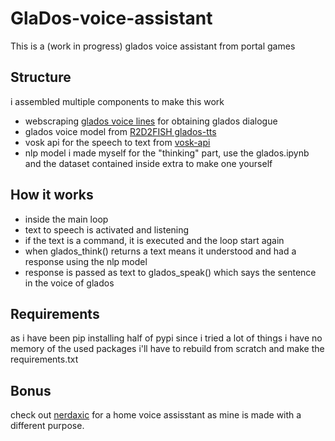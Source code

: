 # GlaDos-voice-assistant
This is a (work in progress) glados voice assistant from portal games

## Structure
i assembled multiple components to make this work
- webscraping [glados voice lines](https://theportalwiki.com/wiki/GLaDOS_voice_lines) for obtaining glados dialogue
- glados voice model from [R2D2FISH glados-tts](https://github.com/R2D2FISH/glados-tts)
- vosk api for the speech to text from [vosk-api](https://github.com/alphacep/vosk-api)
- nlp model i made myself for the "thinking" part, use the glados.ipynb and the dataset contained inside extra to make one yourself

## How it works
- inside the main loop
- text to speech is activated and listening
- if the text is a command, it is executed and the loop start again
- when glados_think() returns a text means it understood and had a response using the nlp model
- response is passed as text to glados_speak() which says the sentence in the voice of glados

## Requirements 
as i have been pip installing half of pypi since i tried a lot of things i have no memory of the used packages i'll have to rebuild from scratch and make the requirements.txt

## Bonus
check out [nerdaxic](https://github.com/nerdaxic/glados-voice-assistant) for a home voice assisstant as mine is made with a different purpose.
